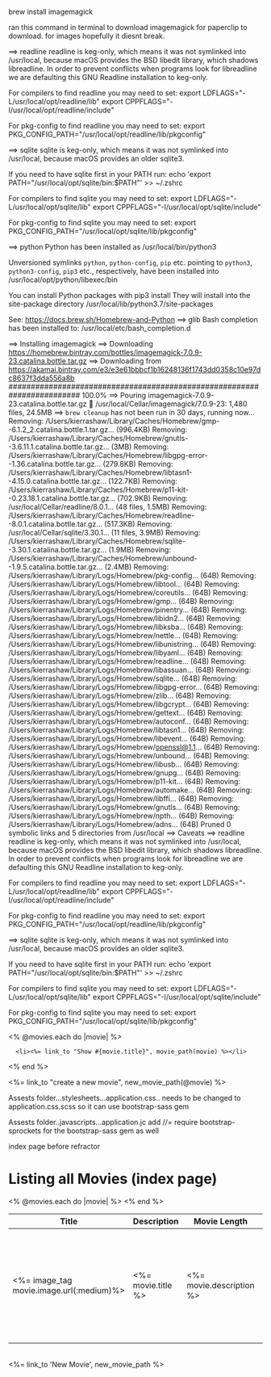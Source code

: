 brew install imagemagick

ran this command in terminal to download imagemagick for paperclip to download. for images hopefully it diesnt break.

==> readline
readline is keg-only, which means it was not symlinked into /usr/local,
because macOS provides the BSD libedit library, which shadows libreadline.
In order to prevent conflicts when programs look for libreadline we are
defaulting this GNU Readline installation to keg-only.

For compilers to find readline you may need to set:
  export LDFLAGS="-L/usr/local/opt/readline/lib"
  export CPPFLAGS="-I/usr/local/opt/readline/include"

For pkg-config to find readline you may need to set:
  export PKG_CONFIG_PATH="/usr/local/opt/readline/lib/pkgconfig"

==> sqlite
sqlite is keg-only, which means it was not symlinked into /usr/local,
because macOS provides an older sqlite3.

If you need to have sqlite first in your PATH run:
  echo 'export PATH="/usr/local/opt/sqlite/bin:$PATH"' >> ~/.zshrc

For compilers to find sqlite you may need to set:
  export LDFLAGS="-L/usr/local/opt/sqlite/lib"
  export CPPFLAGS="-I/usr/local/opt/sqlite/include"

For pkg-config to find sqlite you may need to set:
  export PKG_CONFIG_PATH="/usr/local/opt/sqlite/lib/pkgconfig"

==> python
Python has been installed as
  /usr/local/bin/python3

Unversioned symlinks `python`, `python-config`, `pip` etc. pointing to
`python3`, `python3-config`, `pip3` etc., respectively, have been installed into
  /usr/local/opt/python/libexec/bin

You can install Python packages with
  pip3 install <package>
They will install into the site-package directory
  /usr/local/lib/python3.7/site-packages

See: https://docs.brew.sh/Homebrew-and-Python
==> glib
Bash completion has been installed to:
  /usr/local/etc/bash_completion.d




  ==> Installing imagemagick
==> Downloading https://homebrew.bintray.com/bottles/imagemagick-7.0.9-23.catalina.bottle.tar.gz
==> Downloading from https://akamai.bintray.com/e3/e3e61bbbcf1b16248136f1743dd0358c10e97dc8637f3dda556a8b
######################################################################## 100.0%
==> Pouring imagemagick-7.0.9-23.catalina.bottle.tar.gz
🍺  /usr/local/Cellar/imagemagick/7.0.9-23: 1,480 files, 24.5MB
==> `brew cleanup` has not been run in 30 days, running now...
Removing: /Users/kierrashaw/Library/Caches/Homebrew/gmp--6.1.2_2.catalina.bottle.1.tar.gz... (996.4KB)
Removing: /Users/kierrashaw/Library/Caches/Homebrew/gnutls--3.6.11.1.catalina.bottle.tar.gz... (3MB)
Removing: /Users/kierrashaw/Library/Caches/Homebrew/libgpg-error--1.36.catalina.bottle.tar.gz... (279.8KB)
Removing: /Users/kierrashaw/Library/Caches/Homebrew/libtasn1--4.15.0.catalina.bottle.tar.gz... (122.7KB)
Removing: /Users/kierrashaw/Library/Caches/Homebrew/p11-kit--0.23.18.1.catalina.bottle.tar.gz... (702.9KB)
Removing: /usr/local/Cellar/readline/8.0.1... (48 files, 1.5MB)
Removing: /Users/kierrashaw/Library/Caches/Homebrew/readline--8.0.1.catalina.bottle.tar.gz... (517.3KB)
Removing: /usr/local/Cellar/sqlite/3.30.1... (11 files, 3.9MB)
Removing: /Users/kierrashaw/Library/Caches/Homebrew/sqlite--3.30.1.catalina.bottle.tar.gz... (1.9MB)
Removing: /Users/kierrashaw/Library/Caches/Homebrew/unbound--1.9.5.catalina.bottle.tar.gz... (2.4MB)
Removing: /Users/kierrashaw/Library/Logs/Homebrew/pkg-config... (64B)
Removing: /Users/kierrashaw/Library/Logs/Homebrew/libtool... (64B)
Removing: /Users/kierrashaw/Library/Logs/Homebrew/coreutils... (64B)
Removing: /Users/kierrashaw/Library/Logs/Homebrew/gmp... (64B)
Removing: /Users/kierrashaw/Library/Logs/Homebrew/pinentry... (64B)
Removing: /Users/kierrashaw/Library/Logs/Homebrew/libidn2... (64B)
Removing: /Users/kierrashaw/Library/Logs/Homebrew/libksba... (64B)
Removing: /Users/kierrashaw/Library/Logs/Homebrew/nettle... (64B)
Removing: /Users/kierrashaw/Library/Logs/Homebrew/libunistring... (64B)
Removing: /Users/kierrashaw/Library/Logs/Homebrew/libyaml... (64B)
Removing: /Users/kierrashaw/Library/Logs/Homebrew/readline... (64B)
Removing: /Users/kierrashaw/Library/Logs/Homebrew/libassuan... (64B)
Removing: /Users/kierrashaw/Library/Logs/Homebrew/sqlite... (64B)
Removing: /Users/kierrashaw/Library/Logs/Homebrew/libgpg-error... (64B)
Removing: /Users/kierrashaw/Library/Logs/Homebrew/zlib... (64B)
Removing: /Users/kierrashaw/Library/Logs/Homebrew/libgcrypt... (64B)
Removing: /Users/kierrashaw/Library/Logs/Homebrew/gettext... (64B)
Removing: /Users/kierrashaw/Library/Logs/Homebrew/autoconf... (64B)
Removing: /Users/kierrashaw/Library/Logs/Homebrew/libtasn1... (64B)
Removing: /Users/kierrashaw/Library/Logs/Homebrew/libevent... (64B)
Removing: /Users/kierrashaw/Library/Logs/Homebrew/openssl@1.1... (64B)
Removing: /Users/kierrashaw/Library/Logs/Homebrew/unbound... (64B)
Removing: /Users/kierrashaw/Library/Logs/Homebrew/libusb... (64B)
Removing: /Users/kierrashaw/Library/Logs/Homebrew/gnupg... (64B)
Removing: /Users/kierrashaw/Library/Logs/Homebrew/p11-kit... (64B)
Removing: /Users/kierrashaw/Library/Logs/Homebrew/automake... (64B)
Removing: /Users/kierrashaw/Library/Logs/Homebrew/libffi... (64B)
Removing: /Users/kierrashaw/Library/Logs/Homebrew/gnutls... (64B)
Removing: /Users/kierrashaw/Library/Logs/Homebrew/npth... (64B)
Removing: /Users/kierrashaw/Library/Logs/Homebrew/adns... (64B)
Pruned 0 symbolic links and 5 directories from /usr/local
==> Caveats
==> readline
readline is keg-only, which means it was not symlinked into /usr/local,
because macOS provides the BSD libedit library, which shadows libreadline.
In order to prevent conflicts when programs look for libreadline we are
defaulting this GNU Readline installation to keg-only.

For compilers to find readline you may need to set:
  export LDFLAGS="-L/usr/local/opt/readline/lib"
  export CPPFLAGS="-I/usr/local/opt/readline/include"

For pkg-config to find readline you may need to set:
  export PKG_CONFIG_PATH="/usr/local/opt/readline/lib/pkgconfig"

==> sqlite
sqlite is keg-only, which means it was not symlinked into /usr/local,
because macOS provides an older sqlite3.

If you need to have sqlite first in your PATH run:
  echo 'export PATH="/usr/local/opt/sqlite/bin:$PATH"' >> ~/.zshrc

For compilers to find sqlite you may need to set:
  export LDFLAGS="-L/usr/local/opt/sqlite/lib"
  export CPPFLAGS="-I/usr/local/opt/sqlite/include"

For pkg-config to find sqlite you may need to set:
  export PKG_CONFIG_PATH="/usr/local/opt/sqlite/lib/pkgconfig"



 <% @movies.each do |movie| %>

      <li><%= link_to "Show #{movie.title}", movie_path(movie) %></li>
  <% end %>
  </ul>

<%= link_to "create a new movie", new_movie_path(@movie) %>


Assests folder...stylesheets...application.css.. needs to be changed to application.css.scss so it can use bootstrap-sass gem

Assests folder..javascripts...application.jc add //= require bootstrap-sprockets for the bootstrap-sass gem as well

index page before refractor

<h1> Listing all Movies (index page) </h1>
<table>
<thead>
<tr>
<th> Title </th>
<th> Description </th>
<th> Movie Length </th>
<th> Director</th>
<th> Rating </th>
<th colspan="3"> </th>
</tr>
</thead>
<tbody>
  <% @movies.each do |movie| %>
  <tr>
  <td><%= image_tag movie.image.url(:medium)%> </td>
  <td><%= movie.title %></td>
  <td><%= movie.description %></td>
  <td><%= movie.movie_length %></td>
  <td><%= movie.director %></td>
  <td><%= movie.rating %></td>
  <td><%= link_to "Show ", movie %></td>
  <td><%= link_to "Edit", edit_movie_path(movie) %></td>
  <td><%= link_to "Destroy", movie, method: :delete, data: { confirm: 'Are you sure?' } %></td>
  </tr>
  <% end %>
  </tbody>
  </table>

  <br>
  <%= link_to 'New Movie', new_movie_path %>